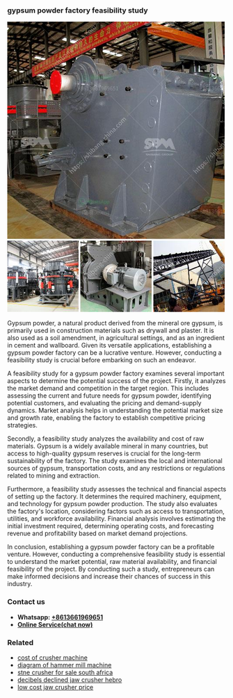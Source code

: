 <h3>gypsum powder factory feasibility study</h3><img src='1708497622.jpg' alt=''><p>Gypsum powder, a natural product derived from the mineral ore gypsum, is primarily used in construction materials such as drywall and plaster. It is also used as a soil amendment, in agricultural settings, and as an ingredient in cement and wallboard. Given its versatile applications, establishing a gypsum powder factory can be a lucrative venture. However, conducting a feasibility study is crucial before embarking on such an endeavor.</p><p>A feasibility study for a gypsum powder factory examines several important aspects to determine the potential success of the project. Firstly, it analyzes the market demand and competition in the target region. This includes assessing the current and future needs for gypsum powder, identifying potential customers, and evaluating the pricing and demand-supply dynamics. Market analysis helps in understanding the potential market size and growth rate, enabling the factory to establish competitive pricing strategies.</p><p>Secondly, a feasibility study analyzes the availability and cost of raw materials. Gypsum is a widely available mineral in many countries, but access to high-quality gypsum reserves is crucial for the long-term sustainability of the factory. The study examines the local and international sources of gypsum, transportation costs, and any restrictions or regulations related to mining and extraction.</p><p>Furthermore, a feasibility study assesses the technical and financial aspects of setting up the factory. It determines the required machinery, equipment, and technology for gypsum powder production. The study also evaluates the factory's location, considering factors such as access to transportation, utilities, and workforce availability. Financial analysis involves estimating the initial investment required, determining operating costs, and forecasting revenue and profitability based on market demand projections.</p><p>In conclusion, establishing a gypsum powder factory can be a profitable venture. However, conducting a comprehensive feasibility study is essential to understand the market potential, raw material availability, and financial feasibility of the project. By conducting such a study, entrepreneurs can make informed decisions and increase their chances of success in this industry.</p><h3>Contact us</h3><ul><li><strong>Whatsapp:&nbsp;<a href="https://wa.me/8613661969651">+8613661969651</a></strong></li><li><a href="https://swt.shibang-china.com/?git&amp;zhl&amp;gypsum powder factory feasibility study"><strong>Online Service(chat now)</strong></a></li></ul><h3>Related</h3><ul><li><a href='cost of crusher machine.md'>cost of crusher machine</a></li><li><a href='diagram of hammer mill machine.md'>diagram of hammer mill machine</a></li><li><a href='stne crusher for sale south africa.md'>stne crusher for sale south africa</a></li><li><a href='decibels declined jaw crusher hebro.md'>decibels declined jaw crusher hebro</a></li><li><a href='low cost jaw crusher price.md'>low cost jaw crusher price</a></li></ul>